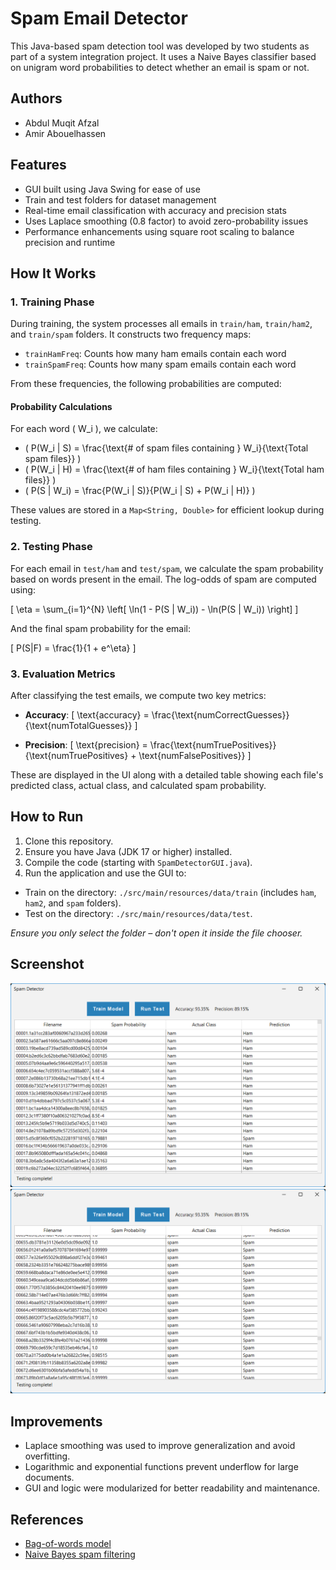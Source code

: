 # Spam Email Detector 

This Java-based spam detection tool was developed by two students as part of a system integration project. It uses a Naive Bayes classifier based on unigram word probabilities to detect whether an email is spam or not.

## Authors

- Abdul Muqit Afzal
- Amir Abouelhassen

## Features

- GUI built using Java Swing for ease of use
- Train and test folders for dataset management
- Real-time email classification with accuracy and precision stats
- Uses Laplace smoothing (0.8 factor) to avoid zero-probability issues
- Performance enhancements using square root scaling to balance precision and runtime

## How It Works

### 1. Training Phase

During training, the system processes all emails in `train/ham`, `train/ham2`, and `train/spam` folders. It constructs two frequency maps:

- `trainHamFreq`: Counts how many ham emails contain each word
- `trainSpamFreq`: Counts how many spam emails contain each word

From these frequencies, the following probabilities are computed:

#### Probability Calculations

For each word \( W_i \), we calculate:

- \( P(W_i | S) = \frac{\text{# of spam files containing } W_i}{\text{Total spam files}} \)
- \( P(W_i | H) = \frac{\text{# of ham files containing } W_i}{\text{Total ham files}} \)
- \( P(S | W_i) = \frac{P(W_i | S)}{P(W_i | S) + P(W_i | H)} \)

These values are stored in a `Map<String, Double>` for efficient lookup during testing.

### 2. Testing Phase

For each email in `test/ham` and `test/spam`, we calculate the spam probability based on words present in the email. The log-odds of spam are computed using:

\[
\eta = \sum_{i=1}^{N} \left[ \ln(1 - P(S | W_i)) - \ln(P(S | W_i)) \right]
\]

And the final spam probability for the email:

\[
P(S|F) = \frac{1}{1 + e^\eta}
\]

### 3. Evaluation Metrics

After classifying the test emails, we compute two key metrics:

- **Accuracy**:
  \[
  \text{accuracy} = \frac{\text{numCorrectGuesses}}{\text{numTotalGuesses}}
  \]

- **Precision**:
  \[
  \text{precision} = \frac{\text{numTruePositives}}{\text{numTruePositives} + \text{numFalsePositives}}
  \]

These are displayed in the UI along with a detailed table showing each file's predicted class, actual class, and calculated spam probability.

## How to Run

1. Clone this repository.
2. Ensure you have Java (JDK 17 or higher) installed.
3. Compile the code (starting with `SpamDetectorGUI.java`).
4. Run the application and use the GUI to:
  - Train on the directory: `./src/main/resources/data/train` (includes `ham`, `ham2`, and `spam` folders).
  - Test on the directory: `./src/main/resources/data/test`.

*Ensure you only select the folder – don't open it inside the file chooser.*

## Screenshot

<div align="center">
  <img src="hamOutput.png" alt="Ham Output Example">
  <img src="spamOutput.png" alt="Spam Output Example">
</div>

## Improvements

- Laplace smoothing was used to improve generalization and avoid overfitting.
- Logarithmic and exponential functions prevent underflow for large documents.
- GUI and logic were modularized for better readability and maintenance.

## References

- [Bag-of-words model](https://en.wikipedia.org/wiki/Bag-of-words_model)
- [Naive Bayes spam filtering](https://en.wikipedia.org/wiki/Naive_Bayes_spam_filtering)
